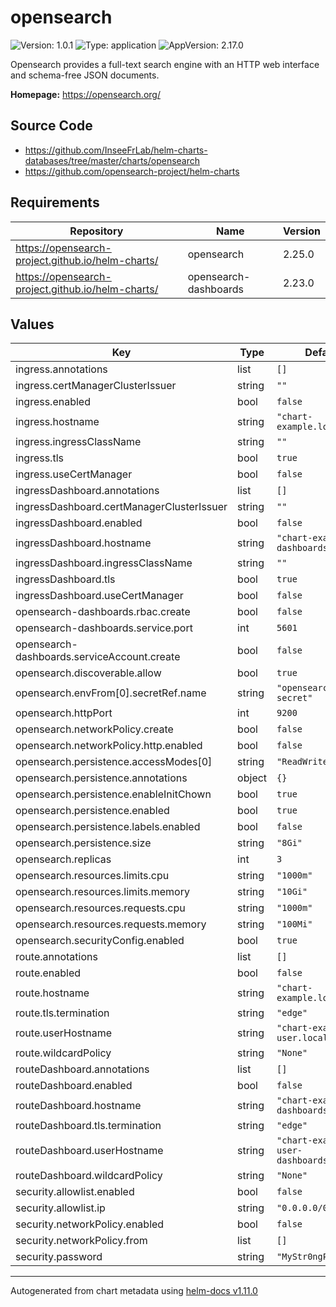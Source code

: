 # opensearch

![Version: 1.0.1](https://img.shields.io/badge/Version-1.0.1-informational?style=flat-square) ![Type: application](https://img.shields.io/badge/Type-application-informational?style=flat-square) ![AppVersion: 2.17.0](https://img.shields.io/badge/AppVersion-2.17.0-informational?style=flat-square)

Opensearch provides a full-text search engine with an HTTP web interface and schema-free JSON documents.

**Homepage:** <https://opensearch.org/>

## Source Code

* <https://github.com/InseeFrLab/helm-charts-databases/tree/master/charts/opensearch>
* <https://github.com/opensearch-project/helm-charts>

## Requirements

| Repository | Name | Version |
|------------|------|---------|
| https://opensearch-project.github.io/helm-charts/ | opensearch | 2.25.0 |
| https://opensearch-project.github.io/helm-charts/ | opensearch-dashboards | 2.23.0 |

## Values

| Key | Type | Default | Description |
|-----|------|---------|-------------|
| ingress.annotations | list | `[]` |  |
| ingress.certManagerClusterIssuer | string | `""` |  |
| ingress.enabled | bool | `false` |  |
| ingress.hostname | string | `"chart-example.local"` |  |
| ingress.ingressClassName | string | `""` |  |
| ingress.tls | bool | `true` |  |
| ingress.useCertManager | bool | `false` |  |
| ingressDashboard.annotations | list | `[]` |  |
| ingressDashboard.certManagerClusterIssuer | string | `""` |  |
| ingressDashboard.enabled | bool | `false` |  |
| ingressDashboard.hostname | string | `"chart-example-dashboards.local"` |  |
| ingressDashboard.ingressClassName | string | `""` |  |
| ingressDashboard.tls | bool | `true` |  |
| ingressDashboard.useCertManager | bool | `false` |  |
| opensearch-dashboards.rbac.create | bool | `false` |  |
| opensearch-dashboards.service.port | int | `5601` |  |
| opensearch-dashboards.serviceAccount.create | bool | `false` |  |
| opensearch.discoverable.allow | bool | `true` |  |
| opensearch.envFrom[0].secretRef.name | string | `"opensearch-env-secret"` |  |
| opensearch.httpPort | int | `9200` |  |
| opensearch.networkPolicy.create | bool | `false` |  |
| opensearch.networkPolicy.http.enabled | bool | `false` |  |
| opensearch.persistence.accessModes[0] | string | `"ReadWriteOnce"` |  |
| opensearch.persistence.annotations | object | `{}` |  |
| opensearch.persistence.enableInitChown | bool | `true` |  |
| opensearch.persistence.enabled | bool | `true` |  |
| opensearch.persistence.labels.enabled | bool | `false` |  |
| opensearch.persistence.size | string | `"8Gi"` |  |
| opensearch.replicas | int | `3` |  |
| opensearch.resources.limits.cpu | string | `"1000m"` |  |
| opensearch.resources.limits.memory | string | `"10Gi"` |  |
| opensearch.resources.requests.cpu | string | `"1000m"` |  |
| opensearch.resources.requests.memory | string | `"100Mi"` |  |
| opensearch.securityConfig.enabled | bool | `true` |  |
| route.annotations | list | `[]` |  |
| route.enabled | bool | `false` |  |
| route.hostname | string | `"chart-example.local"` |  |
| route.tls.termination | string | `"edge"` |  |
| route.userHostname | string | `"chart-example-user.local"` |  |
| route.wildcardPolicy | string | `"None"` |  |
| routeDashboard.annotations | list | `[]` |  |
| routeDashboard.enabled | bool | `false` |  |
| routeDashboard.hostname | string | `"chart-example-dashboards.local"` |  |
| routeDashboard.tls.termination | string | `"edge"` |  |
| routeDashboard.userHostname | string | `"chart-example-user-dashboards.local"` |  |
| routeDashboard.wildcardPolicy | string | `"None"` |  |
| security.allowlist.enabled | bool | `false` |  |
| security.allowlist.ip | string | `"0.0.0.0/0"` |  |
| security.networkPolicy.enabled | bool | `false` |  |
| security.networkPolicy.from | list | `[]` |  |
| security.password | string | `"MyStr0ngP@ssword"` |  |

----------------------------------------------
Autogenerated from chart metadata using [helm-docs v1.11.0](https://github.com/norwoodj/helm-docs/releases/v1.11.0)
